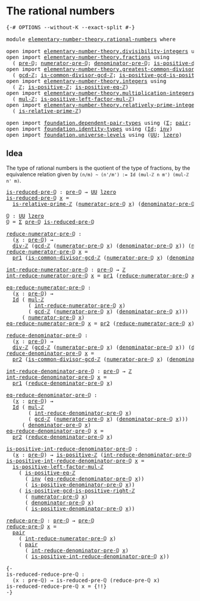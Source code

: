 # The rational numbers

<pre class="Agda"><a id="33" class="Symbol">{-#</a> <a id="37" class="Keyword">OPTIONS</a> <a id="45" class="Pragma">--without-K</a> <a id="57" class="Pragma">--exact-split</a> <a id="71" class="Symbol">#-}</a>

<a id="76" class="Keyword">module</a> <a id="83" href="elementary-number-theory.rational-numbers.html" class="Module">elementary-number-theory.rational-numbers</a> <a id="125" class="Keyword">where</a>

<a id="132" class="Keyword">open</a> <a id="137" class="Keyword">import</a> <a id="144" href="elementary-number-theory.divisibility-integers.html" class="Module">elementary-number-theory.divisibility-integers</a> <a id="191" class="Keyword">using</a> <a id="197" class="Symbol">(</a><a id="198" href="elementary-number-theory.divisibility-integers.html#2180" class="Function">div-ℤ</a><a id="203" class="Symbol">)</a>
<a id="205" class="Keyword">open</a> <a id="210" class="Keyword">import</a> <a id="217" href="elementary-number-theory.fractions.html" class="Module">elementary-number-theory.fractions</a> <a id="252" class="Keyword">using</a>
  <a id="260" class="Symbol">(</a> <a id="262" href="elementary-number-theory.fractions.html#1041" class="Function">pre-ℚ</a><a id="267" class="Symbol">;</a> <a id="269" href="elementary-number-theory.fractions.html#1082" class="Function">numerator-pre-ℚ</a><a id="284" class="Symbol">;</a> <a id="286" href="elementary-number-theory.fractions.html#1223" class="Function">denominator-pre-ℚ</a><a id="303" class="Symbol">;</a> <a id="305" href="elementary-number-theory.fractions.html#1311" class="Function">is-positive-denominator-pre-ℚ</a><a id="334" class="Symbol">)</a>
<a id="336" class="Keyword">open</a> <a id="341" class="Keyword">import</a> <a id="348" href="elementary-number-theory.greatest-common-divisor-integers.html" class="Module">elementary-number-theory.greatest-common-divisor-integers</a> <a id="406" class="Keyword">using</a>
  <a id="414" class="Symbol">(</a> <a id="416" href="elementary-number-theory.greatest-common-divisor-integers.html#4655" class="Function">gcd-ℤ</a><a id="421" class="Symbol">;</a> <a id="423" href="elementary-number-theory.greatest-common-divisor-integers.html#6036" class="Function">is-common-divisor-gcd-ℤ</a><a id="446" class="Symbol">;</a> <a id="448" href="elementary-number-theory.greatest-common-divisor-integers.html#6798" class="Function">is-positive-gcd-is-positive-right-ℤ</a><a id="483" class="Symbol">)</a>
<a id="485" class="Keyword">open</a> <a id="490" class="Keyword">import</a> <a id="497" href="elementary-number-theory.integers.html" class="Module">elementary-number-theory.integers</a> <a id="531" class="Keyword">using</a>
  <a id="539" class="Symbol">(</a> <a id="541" href="elementary-number-theory.integers.html#1789" class="Function">ℤ</a><a id="542" class="Symbol">;</a> <a id="544" href="elementary-number-theory.integers.html#7266" class="Function">is-positive-ℤ</a><a id="557" class="Symbol">;</a> <a id="559" href="elementary-number-theory.integers.html#7694" class="Function">is-positive-eq-ℤ</a><a id="575" class="Symbol">)</a>
<a id="577" class="Keyword">open</a> <a id="582" class="Keyword">import</a> <a id="589" href="elementary-number-theory.multiplication-integers.html" class="Module">elementary-number-theory.multiplication-integers</a> <a id="638" class="Keyword">using</a>
  <a id="646" class="Symbol">(</a> <a id="648" href="elementary-number-theory.multiplication-integers.html#2216" class="Function">mul-ℤ</a><a id="653" class="Symbol">;</a> <a id="655" href="elementary-number-theory.multiplication-integers.html#19019" class="Function">is-positive-left-factor-mul-ℤ</a><a id="684" class="Symbol">)</a>
<a id="686" class="Keyword">open</a> <a id="691" class="Keyword">import</a> <a id="698" href="elementary-number-theory.relatively-prime-integers.html" class="Module">elementary-number-theory.relatively-prime-integers</a> <a id="749" class="Keyword">using</a>
  <a id="757" class="Symbol">(</a> <a id="759" href="elementary-number-theory.relatively-prime-integers.html#479" class="Function">is-relative-prime-ℤ</a><a id="778" class="Symbol">)</a>

<a id="781" class="Keyword">open</a> <a id="786" class="Keyword">import</a> <a id="793" href="foundation.dependent-pair-types.html" class="Module">foundation.dependent-pair-types</a> <a id="825" class="Keyword">using</a> <a id="831" class="Symbol">(</a><a id="832" href="foundation-core.dependent-pair-types.html#502" class="Record">Σ</a><a id="833" class="Symbol">;</a> <a id="835" href="foundation-core.dependent-pair-types.html#575" class="InductiveConstructor">pair</a><a id="839" class="Symbol">;</a> <a id="841" href="foundation-core.dependent-pair-types.html#592" class="Field">pr1</a><a id="844" class="Symbol">;</a> <a id="846" href="foundation-core.dependent-pair-types.html#604" class="Field">pr2</a><a id="849" class="Symbol">)</a>
<a id="851" class="Keyword">open</a> <a id="856" class="Keyword">import</a> <a id="863" href="foundation.identity-types.html" class="Module">foundation.identity-types</a> <a id="889" class="Keyword">using</a> <a id="895" class="Symbol">(</a><a id="896" href="foundation-core.identity-types.html#641" class="Datatype">Id</a><a id="898" class="Symbol">;</a> <a id="900" href="foundation-core.identity-types.html#1552" class="Function">inv</a><a id="903" class="Symbol">)</a>
<a id="905" class="Keyword">open</a> <a id="910" class="Keyword">import</a> <a id="917" href="foundation.universe-levels.html" class="Module">foundation.universe-levels</a> <a id="944" class="Keyword">using</a> <a id="950" class="Symbol">(</a><a id="951" href="foundation-core.universe-levels.html#222" class="Primitive">UU</a><a id="953" class="Symbol">;</a> <a id="955" href="Agda.Primitive.html#764" class="Primitive">lzero</a><a id="960" class="Symbol">)</a>
</pre>
## Idea

The type of rational numbers is the quotient of the type of fractions, by the equivalence relation given by `(n/m) ~ (n'/m') := Id (mul-ℤ n m') (mul-ℤ n' m)`.

<pre class="Agda"><a id="is-reduced-pre-ℚ"></a><a id="1144" href="elementary-number-theory.rational-numbers.html#1144" class="Function">is-reduced-pre-ℚ</a> <a id="1161" class="Symbol">:</a> <a id="1163" href="elementary-number-theory.fractions.html#1041" class="Function">pre-ℚ</a> <a id="1169" class="Symbol">→</a> <a id="1171" href="foundation-core.universe-levels.html#222" class="Primitive">UU</a> <a id="1174" href="Agda.Primitive.html#764" class="Primitive">lzero</a>
<a id="1180" href="elementary-number-theory.rational-numbers.html#1144" class="Function">is-reduced-pre-ℚ</a> <a id="1197" href="elementary-number-theory.rational-numbers.html#1197" class="Bound">x</a> <a id="1199" class="Symbol">=</a>
  <a id="1203" href="elementary-number-theory.relatively-prime-integers.html#479" class="Function">is-relative-prime-ℤ</a> <a id="1223" class="Symbol">(</a><a id="1224" href="elementary-number-theory.fractions.html#1082" class="Function">numerator-pre-ℚ</a> <a id="1240" href="elementary-number-theory.rational-numbers.html#1197" class="Bound">x</a><a id="1241" class="Symbol">)</a> <a id="1243" class="Symbol">(</a><a id="1244" href="elementary-number-theory.fractions.html#1223" class="Function">denominator-pre-ℚ</a> <a id="1262" href="elementary-number-theory.rational-numbers.html#1197" class="Bound">x</a><a id="1263" class="Symbol">)</a>

<a id="ℚ"></a><a id="1266" href="elementary-number-theory.rational-numbers.html#1266" class="Function">ℚ</a> <a id="1268" class="Symbol">:</a> <a id="1270" href="foundation-core.universe-levels.html#222" class="Primitive">UU</a> <a id="1273" href="Agda.Primitive.html#764" class="Primitive">lzero</a>
<a id="1279" href="elementary-number-theory.rational-numbers.html#1266" class="Function">ℚ</a> <a id="1281" class="Symbol">=</a> <a id="1283" href="foundation-core.dependent-pair-types.html#502" class="Record">Σ</a> <a id="1285" href="elementary-number-theory.fractions.html#1041" class="Function">pre-ℚ</a> <a id="1291" href="elementary-number-theory.rational-numbers.html#1144" class="Function">is-reduced-pre-ℚ</a>

<a id="reduce-numerator-pre-ℚ"></a><a id="1309" href="elementary-number-theory.rational-numbers.html#1309" class="Function">reduce-numerator-pre-ℚ</a> <a id="1332" class="Symbol">:</a>
  <a id="1336" class="Symbol">(</a><a id="1337" href="elementary-number-theory.rational-numbers.html#1337" class="Bound">x</a> <a id="1339" class="Symbol">:</a> <a id="1341" href="elementary-number-theory.fractions.html#1041" class="Function">pre-ℚ</a><a id="1346" class="Symbol">)</a> <a id="1348" class="Symbol">→</a>
  <a id="1352" href="elementary-number-theory.divisibility-integers.html#2180" class="Function">div-ℤ</a> <a id="1358" class="Symbol">(</a><a id="1359" href="elementary-number-theory.greatest-common-divisor-integers.html#4655" class="Function">gcd-ℤ</a> <a id="1365" class="Symbol">(</a><a id="1366" href="elementary-number-theory.fractions.html#1082" class="Function">numerator-pre-ℚ</a> <a id="1382" href="elementary-number-theory.rational-numbers.html#1337" class="Bound">x</a><a id="1383" class="Symbol">)</a> <a id="1385" class="Symbol">(</a><a id="1386" href="elementary-number-theory.fractions.html#1223" class="Function">denominator-pre-ℚ</a> <a id="1404" href="elementary-number-theory.rational-numbers.html#1337" class="Bound">x</a><a id="1405" class="Symbol">))</a> <a id="1408" class="Symbol">(</a><a id="1409" href="elementary-number-theory.fractions.html#1082" class="Function">numerator-pre-ℚ</a> <a id="1425" href="elementary-number-theory.rational-numbers.html#1337" class="Bound">x</a><a id="1426" class="Symbol">)</a>
<a id="1428" href="elementary-number-theory.rational-numbers.html#1309" class="Function">reduce-numerator-pre-ℚ</a> <a id="1451" href="elementary-number-theory.rational-numbers.html#1451" class="Bound">x</a> <a id="1453" class="Symbol">=</a>
  <a id="1457" href="foundation-core.dependent-pair-types.html#592" class="Field">pr1</a> <a id="1461" class="Symbol">(</a><a id="1462" href="elementary-number-theory.greatest-common-divisor-integers.html#6036" class="Function">is-common-divisor-gcd-ℤ</a> <a id="1486" class="Symbol">(</a><a id="1487" href="elementary-number-theory.fractions.html#1082" class="Function">numerator-pre-ℚ</a> <a id="1503" href="elementary-number-theory.rational-numbers.html#1451" class="Bound">x</a><a id="1504" class="Symbol">)</a> <a id="1506" class="Symbol">(</a><a id="1507" href="elementary-number-theory.fractions.html#1223" class="Function">denominator-pre-ℚ</a> <a id="1525" href="elementary-number-theory.rational-numbers.html#1451" class="Bound">x</a><a id="1526" class="Symbol">))</a>

<a id="int-reduce-numerator-pre-ℚ"></a><a id="1530" href="elementary-number-theory.rational-numbers.html#1530" class="Function">int-reduce-numerator-pre-ℚ</a> <a id="1557" class="Symbol">:</a> <a id="1559" href="elementary-number-theory.fractions.html#1041" class="Function">pre-ℚ</a> <a id="1565" class="Symbol">→</a> <a id="1567" href="elementary-number-theory.integers.html#1789" class="Function">ℤ</a>
<a id="1569" href="elementary-number-theory.rational-numbers.html#1530" class="Function">int-reduce-numerator-pre-ℚ</a> <a id="1596" href="elementary-number-theory.rational-numbers.html#1596" class="Bound">x</a> <a id="1598" class="Symbol">=</a> <a id="1600" href="foundation-core.dependent-pair-types.html#592" class="Field">pr1</a> <a id="1604" class="Symbol">(</a><a id="1605" href="elementary-number-theory.rational-numbers.html#1309" class="Function">reduce-numerator-pre-ℚ</a> <a id="1628" href="elementary-number-theory.rational-numbers.html#1596" class="Bound">x</a><a id="1629" class="Symbol">)</a>

<a id="eq-reduce-numerator-pre-ℚ"></a><a id="1632" href="elementary-number-theory.rational-numbers.html#1632" class="Function">eq-reduce-numerator-pre-ℚ</a> <a id="1658" class="Symbol">:</a>
  <a id="1662" class="Symbol">(</a><a id="1663" href="elementary-number-theory.rational-numbers.html#1663" class="Bound">x</a> <a id="1665" class="Symbol">:</a> <a id="1667" href="elementary-number-theory.fractions.html#1041" class="Function">pre-ℚ</a><a id="1672" class="Symbol">)</a> <a id="1674" class="Symbol">→</a>
  <a id="1678" href="foundation-core.identity-types.html#641" class="Datatype">Id</a> <a id="1681" class="Symbol">(</a> <a id="1683" href="elementary-number-theory.multiplication-integers.html#2216" class="Function">mul-ℤ</a>
       <a id="1696" class="Symbol">(</a> <a id="1698" href="elementary-number-theory.rational-numbers.html#1530" class="Function">int-reduce-numerator-pre-ℚ</a> <a id="1725" href="elementary-number-theory.rational-numbers.html#1663" class="Bound">x</a><a id="1726" class="Symbol">)</a>
       <a id="1735" class="Symbol">(</a> <a id="1737" href="elementary-number-theory.greatest-common-divisor-integers.html#4655" class="Function">gcd-ℤ</a> <a id="1743" class="Symbol">(</a><a id="1744" href="elementary-number-theory.fractions.html#1082" class="Function">numerator-pre-ℚ</a> <a id="1760" href="elementary-number-theory.rational-numbers.html#1663" class="Bound">x</a><a id="1761" class="Symbol">)</a> <a id="1763" class="Symbol">(</a><a id="1764" href="elementary-number-theory.fractions.html#1223" class="Function">denominator-pre-ℚ</a> <a id="1782" href="elementary-number-theory.rational-numbers.html#1663" class="Bound">x</a><a id="1783" class="Symbol">)))</a>
     <a id="1792" class="Symbol">(</a> <a id="1794" href="elementary-number-theory.fractions.html#1082" class="Function">numerator-pre-ℚ</a> <a id="1810" href="elementary-number-theory.rational-numbers.html#1663" class="Bound">x</a><a id="1811" class="Symbol">)</a>
<a id="1813" href="elementary-number-theory.rational-numbers.html#1632" class="Function">eq-reduce-numerator-pre-ℚ</a> <a id="1839" href="elementary-number-theory.rational-numbers.html#1839" class="Bound">x</a> <a id="1841" class="Symbol">=</a> <a id="1843" href="foundation-core.dependent-pair-types.html#604" class="Field">pr2</a> <a id="1847" class="Symbol">(</a><a id="1848" href="elementary-number-theory.rational-numbers.html#1309" class="Function">reduce-numerator-pre-ℚ</a> <a id="1871" href="elementary-number-theory.rational-numbers.html#1839" class="Bound">x</a><a id="1872" class="Symbol">)</a>

<a id="reduce-denominator-pre-ℚ"></a><a id="1875" href="elementary-number-theory.rational-numbers.html#1875" class="Function">reduce-denominator-pre-ℚ</a> <a id="1900" class="Symbol">:</a>
  <a id="1904" class="Symbol">(</a><a id="1905" href="elementary-number-theory.rational-numbers.html#1905" class="Bound">x</a> <a id="1907" class="Symbol">:</a> <a id="1909" href="elementary-number-theory.fractions.html#1041" class="Function">pre-ℚ</a><a id="1914" class="Symbol">)</a> <a id="1916" class="Symbol">→</a>
  <a id="1920" href="elementary-number-theory.divisibility-integers.html#2180" class="Function">div-ℤ</a> <a id="1926" class="Symbol">(</a><a id="1927" href="elementary-number-theory.greatest-common-divisor-integers.html#4655" class="Function">gcd-ℤ</a> <a id="1933" class="Symbol">(</a><a id="1934" href="elementary-number-theory.fractions.html#1082" class="Function">numerator-pre-ℚ</a> <a id="1950" href="elementary-number-theory.rational-numbers.html#1905" class="Bound">x</a><a id="1951" class="Symbol">)</a> <a id="1953" class="Symbol">(</a><a id="1954" href="elementary-number-theory.fractions.html#1223" class="Function">denominator-pre-ℚ</a> <a id="1972" href="elementary-number-theory.rational-numbers.html#1905" class="Bound">x</a><a id="1973" class="Symbol">))</a> <a id="1976" class="Symbol">(</a><a id="1977" href="elementary-number-theory.fractions.html#1223" class="Function">denominator-pre-ℚ</a> <a id="1995" href="elementary-number-theory.rational-numbers.html#1905" class="Bound">x</a><a id="1996" class="Symbol">)</a>
<a id="1998" href="elementary-number-theory.rational-numbers.html#1875" class="Function">reduce-denominator-pre-ℚ</a> <a id="2023" href="elementary-number-theory.rational-numbers.html#2023" class="Bound">x</a> <a id="2025" class="Symbol">=</a>
  <a id="2029" href="foundation-core.dependent-pair-types.html#604" class="Field">pr2</a> <a id="2033" class="Symbol">(</a><a id="2034" href="elementary-number-theory.greatest-common-divisor-integers.html#6036" class="Function">is-common-divisor-gcd-ℤ</a> <a id="2058" class="Symbol">(</a><a id="2059" href="elementary-number-theory.fractions.html#1082" class="Function">numerator-pre-ℚ</a> <a id="2075" href="elementary-number-theory.rational-numbers.html#2023" class="Bound">x</a><a id="2076" class="Symbol">)</a> <a id="2078" class="Symbol">(</a><a id="2079" href="elementary-number-theory.fractions.html#1223" class="Function">denominator-pre-ℚ</a> <a id="2097" href="elementary-number-theory.rational-numbers.html#2023" class="Bound">x</a><a id="2098" class="Symbol">))</a>

<a id="int-reduce-denominator-pre-ℚ"></a><a id="2102" href="elementary-number-theory.rational-numbers.html#2102" class="Function">int-reduce-denominator-pre-ℚ</a> <a id="2131" class="Symbol">:</a> <a id="2133" href="elementary-number-theory.fractions.html#1041" class="Function">pre-ℚ</a> <a id="2139" class="Symbol">→</a> <a id="2141" href="elementary-number-theory.integers.html#1789" class="Function">ℤ</a>
<a id="2143" href="elementary-number-theory.rational-numbers.html#2102" class="Function">int-reduce-denominator-pre-ℚ</a> <a id="2172" href="elementary-number-theory.rational-numbers.html#2172" class="Bound">x</a> <a id="2174" class="Symbol">=</a>
  <a id="2178" href="foundation-core.dependent-pair-types.html#592" class="Field">pr1</a> <a id="2182" class="Symbol">(</a><a id="2183" href="elementary-number-theory.rational-numbers.html#1875" class="Function">reduce-denominator-pre-ℚ</a> <a id="2208" href="elementary-number-theory.rational-numbers.html#2172" class="Bound">x</a><a id="2209" class="Symbol">)</a>

<a id="eq-reduce-denominator-pre-ℚ"></a><a id="2212" href="elementary-number-theory.rational-numbers.html#2212" class="Function">eq-reduce-denominator-pre-ℚ</a> <a id="2240" class="Symbol">:</a>
  <a id="2244" class="Symbol">(</a><a id="2245" href="elementary-number-theory.rational-numbers.html#2245" class="Bound">x</a> <a id="2247" class="Symbol">:</a> <a id="2249" href="elementary-number-theory.fractions.html#1041" class="Function">pre-ℚ</a><a id="2254" class="Symbol">)</a> <a id="2256" class="Symbol">→</a>
  <a id="2260" href="foundation-core.identity-types.html#641" class="Datatype">Id</a> <a id="2263" class="Symbol">(</a> <a id="2265" href="elementary-number-theory.multiplication-integers.html#2216" class="Function">mul-ℤ</a>
       <a id="2278" class="Symbol">(</a> <a id="2280" href="elementary-number-theory.rational-numbers.html#2102" class="Function">int-reduce-denominator-pre-ℚ</a> <a id="2309" href="elementary-number-theory.rational-numbers.html#2245" class="Bound">x</a><a id="2310" class="Symbol">)</a>
       <a id="2319" class="Symbol">(</a> <a id="2321" href="elementary-number-theory.greatest-common-divisor-integers.html#4655" class="Function">gcd-ℤ</a> <a id="2327" class="Symbol">(</a><a id="2328" href="elementary-number-theory.fractions.html#1082" class="Function">numerator-pre-ℚ</a> <a id="2344" href="elementary-number-theory.rational-numbers.html#2245" class="Bound">x</a><a id="2345" class="Symbol">)</a> <a id="2347" class="Symbol">(</a><a id="2348" href="elementary-number-theory.fractions.html#1223" class="Function">denominator-pre-ℚ</a> <a id="2366" href="elementary-number-theory.rational-numbers.html#2245" class="Bound">x</a><a id="2367" class="Symbol">)))</a>
     <a id="2376" class="Symbol">(</a> <a id="2378" href="elementary-number-theory.fractions.html#1223" class="Function">denominator-pre-ℚ</a> <a id="2396" href="elementary-number-theory.rational-numbers.html#2245" class="Bound">x</a><a id="2397" class="Symbol">)</a>
<a id="2399" href="elementary-number-theory.rational-numbers.html#2212" class="Function">eq-reduce-denominator-pre-ℚ</a> <a id="2427" href="elementary-number-theory.rational-numbers.html#2427" class="Bound">x</a> <a id="2429" class="Symbol">=</a>
  <a id="2433" href="foundation-core.dependent-pair-types.html#604" class="Field">pr2</a> <a id="2437" class="Symbol">(</a><a id="2438" href="elementary-number-theory.rational-numbers.html#1875" class="Function">reduce-denominator-pre-ℚ</a> <a id="2463" href="elementary-number-theory.rational-numbers.html#2427" class="Bound">x</a><a id="2464" class="Symbol">)</a>

<a id="is-positive-int-reduce-denominator-pre-ℚ"></a><a id="2467" href="elementary-number-theory.rational-numbers.html#2467" class="Function">is-positive-int-reduce-denominator-pre-ℚ</a> <a id="2508" class="Symbol">:</a>
  <a id="2512" class="Symbol">(</a><a id="2513" href="elementary-number-theory.rational-numbers.html#2513" class="Bound">x</a> <a id="2515" class="Symbol">:</a> <a id="2517" href="elementary-number-theory.fractions.html#1041" class="Function">pre-ℚ</a><a id="2522" class="Symbol">)</a> <a id="2524" class="Symbol">→</a> <a id="2526" href="elementary-number-theory.integers.html#7266" class="Function">is-positive-ℤ</a> <a id="2540" class="Symbol">(</a><a id="2541" href="elementary-number-theory.rational-numbers.html#2102" class="Function">int-reduce-denominator-pre-ℚ</a> <a id="2570" href="elementary-number-theory.rational-numbers.html#2513" class="Bound">x</a><a id="2571" class="Symbol">)</a>
<a id="2573" href="elementary-number-theory.rational-numbers.html#2467" class="Function">is-positive-int-reduce-denominator-pre-ℚ</a> <a id="2614" href="elementary-number-theory.rational-numbers.html#2614" class="Bound">x</a> <a id="2616" class="Symbol">=</a>
  <a id="2620" href="elementary-number-theory.multiplication-integers.html#19019" class="Function">is-positive-left-factor-mul-ℤ</a>
    <a id="2654" class="Symbol">(</a> <a id="2656" href="elementary-number-theory.integers.html#7694" class="Function">is-positive-eq-ℤ</a>
      <a id="2679" class="Symbol">(</a> <a id="2681" href="foundation-core.identity-types.html#1552" class="Function">inv</a> <a id="2685" class="Symbol">(</a><a id="2686" href="elementary-number-theory.rational-numbers.html#2212" class="Function">eq-reduce-denominator-pre-ℚ</a> <a id="2714" href="elementary-number-theory.rational-numbers.html#2614" class="Bound">x</a><a id="2715" class="Symbol">))</a>
      <a id="2724" class="Symbol">(</a> <a id="2726" href="elementary-number-theory.fractions.html#1311" class="Function">is-positive-denominator-pre-ℚ</a> <a id="2756" href="elementary-number-theory.rational-numbers.html#2614" class="Bound">x</a><a id="2757" class="Symbol">))</a>
    <a id="2764" class="Symbol">(</a> <a id="2766" href="elementary-number-theory.greatest-common-divisor-integers.html#6798" class="Function">is-positive-gcd-is-positive-right-ℤ</a>
      <a id="2808" class="Symbol">(</a> <a id="2810" href="elementary-number-theory.fractions.html#1082" class="Function">numerator-pre-ℚ</a> <a id="2826" href="elementary-number-theory.rational-numbers.html#2614" class="Bound">x</a><a id="2827" class="Symbol">)</a>
      <a id="2835" class="Symbol">(</a> <a id="2837" href="elementary-number-theory.fractions.html#1223" class="Function">denominator-pre-ℚ</a> <a id="2855" href="elementary-number-theory.rational-numbers.html#2614" class="Bound">x</a><a id="2856" class="Symbol">)</a>
      <a id="2864" class="Symbol">(</a> <a id="2866" href="elementary-number-theory.fractions.html#1311" class="Function">is-positive-denominator-pre-ℚ</a> <a id="2896" href="elementary-number-theory.rational-numbers.html#2614" class="Bound">x</a><a id="2897" class="Symbol">))</a>

<a id="reduce-pre-ℚ"></a><a id="2901" href="elementary-number-theory.rational-numbers.html#2901" class="Function">reduce-pre-ℚ</a> <a id="2914" class="Symbol">:</a> <a id="2916" href="elementary-number-theory.fractions.html#1041" class="Function">pre-ℚ</a> <a id="2922" class="Symbol">→</a> <a id="2924" href="elementary-number-theory.fractions.html#1041" class="Function">pre-ℚ</a>
<a id="2930" href="elementary-number-theory.rational-numbers.html#2901" class="Function">reduce-pre-ℚ</a> <a id="2943" href="elementary-number-theory.rational-numbers.html#2943" class="Bound">x</a> <a id="2945" class="Symbol">=</a>
  <a id="2949" href="foundation-core.dependent-pair-types.html#575" class="InductiveConstructor">pair</a>
    <a id="2958" class="Symbol">(</a> <a id="2960" href="elementary-number-theory.rational-numbers.html#1530" class="Function">int-reduce-numerator-pre-ℚ</a> <a id="2987" href="elementary-number-theory.rational-numbers.html#2943" class="Bound">x</a><a id="2988" class="Symbol">)</a>
    <a id="2994" class="Symbol">(</a> <a id="2996" href="foundation-core.dependent-pair-types.html#575" class="InductiveConstructor">pair</a>
      <a id="3007" class="Symbol">(</a> <a id="3009" href="elementary-number-theory.rational-numbers.html#2102" class="Function">int-reduce-denominator-pre-ℚ</a> <a id="3038" href="elementary-number-theory.rational-numbers.html#2943" class="Bound">x</a><a id="3039" class="Symbol">)</a>
      <a id="3047" class="Symbol">(</a> <a id="3049" href="elementary-number-theory.rational-numbers.html#2467" class="Function">is-positive-int-reduce-denominator-pre-ℚ</a> <a id="3090" href="elementary-number-theory.rational-numbers.html#2943" class="Bound">x</a><a id="3091" class="Symbol">))</a>

<a id="3095" class="Comment">{-
is-reduced-reduce-pre-ℚ :
  (x : pre-ℚ) → is-reduced-pre-ℚ (reduce-pre-ℚ x)
is-reduced-reduce-pre-ℚ x = {!!}
-}</a>
</pre>